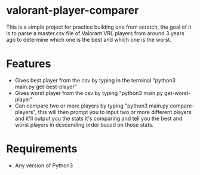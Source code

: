 # valorant-player-comparer
This is a simple project for practice building one from scratch, the goal of it is to parse a master.csv file of Valorant VRL players from around 3 years ago to determine which one is the best and which one is the worst.

# Features
- Gives best player from the csv by typing in the terminal "python3 main.py get-best-player"
- Gives worst player from the csv by typing "python3 main.py get-worst-player"
- Can compare two or more players by typing "python3 main.py compare-players", this will then prompt   you to input two or more different players and it'll output you the stats it's comparing and tell you the best and worst players in descending order based on those stats.

# Requirements
- Any version of Python3
